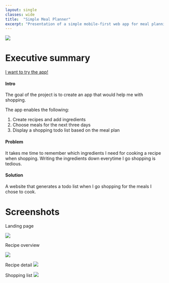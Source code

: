 ```yaml
---
layout: single
classes: wide
title:  "Simple Meal Planner"
excerpt: "Presentation of a simple mobile-first web app for meal planning using NodeJS, Bootstrap, and Postgres"
---
```

<img src="https://martinmaka.github.io/assets/images/masterchef_landing.png"/>


# Executive summary
[I want to try the app!](http://martinvari.herokuapp.com)
#### Intro
The goal of the project is to create an app that would help me with shopping. 

The app enables the following:
1. Create recipes and add ingredients
2. Choose meals for the next three days
3. Display a shopping todo list based on the meal plan

#### Problem
It takes me time to remember which ingredients I need for cooking a recipe when shopping. Writing the ingredients down everytime I go shopping is tedious.
#### Solution
A website that generates a todo list when I go shopping for the meals I chose to cook.
# Screenshots
Landing page

![](https://martinmaka.github.io/assets/images/masterchef_landing.png)

Recipe overview

![](https://martinmaka.github.io/assets/images/masterchef_overview.png)

Recipe detail
![](https://martinmaka.github.io/assets/images/masterchef_recipe.png)

Shopping list
![](https://martinmaka.github.io/assets/images/masterchef_list.png)


